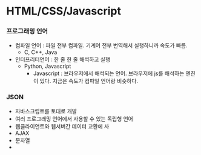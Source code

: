 # HTML/CSS/Javascript

### 프로그래밍 언어

- 컴파일 언어 : 파일 전부 컴파일. 기계어 전부 번역해서 실행하니까 속도가 빠름.
    - C, C++, Java
- 인터프리터언어 : 한 줄 한 줄 해석하고 실행
    - Python, Javascript
        - Javascript : 브라우저에서 해석되는 언어. 브라우저에 js를 해석하는 엔진이 있다. 지금은 속도가 컴파일 언어랑 비슷하다.

### JSON

- 자바스크립트를 토대로 개발
- 여러 프로그래밍 언어에서 사용할 수 있는 독립형 언어
- 웹클라이언트와 웹서버간 데이터 교환에 사
- AJAX
- 문자열
-